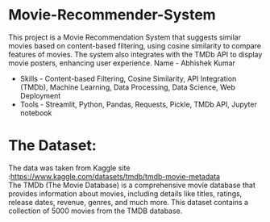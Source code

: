# Movie-Recommender-System
This project is a Movie Recommendation System that suggests similar movies based on content-based filtering, using cosine similarity to compare features of movies. The system also integrates with the TMDb API to display movie posters, enhancing user experience.
Name - Abhishek Kumar 
- Skills - Content-based Filtering, Cosine Similarity, API Integration (TMDb), Machine Learning, Data Processing, Data Science, Web Deployment
- Tools - Streamlit, Python, Pandas, Requests, Pickle, TMDb API, Jupyter notebook
# The Dataset:
The data was taken from Kaggle site :https://www.kaggle.com/datasets/tmdb/tmdb-movie-metadata  
The TMDb (The Movie Database) is a comprehensive movie database that provides information about movies, including details like titles, ratings, release dates, revenue, genres, and much more.
This dataset contains a collection of 5000 movies from the TMDB database.
